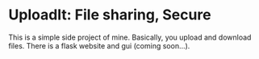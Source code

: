 # UploadIt: File sharing, Secure

This is a simple side project of mine. Basically, you upload and download files. There is a flask website and gui (coming soon...).